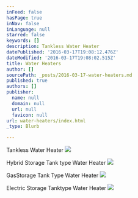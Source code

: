 ```yaml
---
inFeed: false
hasPage: true
inNav: false
inLanguage: null
starred: false
keywords: []
description: Tankless Water Heater
datePublished: '2016-03-17T19:08:12.476Z'
dateModified: '2016-03-17T19:08:02.515Z'
title: Water Heaters
author: []
sourcePath: _posts/2016-03-17-water-heaters.md
published: true
authors: []
publisher:
  name: null
  domain: null
  url: null
  favicon: null
url: water-heaters/index.html
_type: Blurb

---
```

Tankless Water Heater
![](https://the-grid-user-content.s3-us-west-2.amazonaws.com/2be87145-a6c5-40d9-8c72-dfbafd06e465.jpg)

Hybrid Storage Tank type Water Heater
![](https://the-grid-user-content.s3-us-west-2.amazonaws.com/ce1a8c5c-3084-4f37-940b-bb263b432572.jpg)

GasStorage Tank Type Water Heater
![](https://the-grid-user-content.s3-us-west-2.amazonaws.com/fe9cc86c-5005-4bc3-a8e7-e1f3542770e4.jpg)

Electric Storage Tanktype Water Heater
![](https://the-grid-user-content.s3-us-west-2.amazonaws.com/c1bbdb3c-d492-4c6a-8c90-47259f5b3410.jpg)